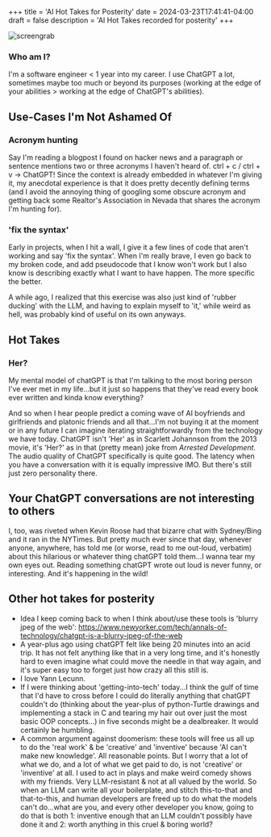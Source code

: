 +++
title = 'AI Hot Takes for Posterity'
date = 2024-03-23T17:41:41-04:00
draft = false
description = 'AI Hot Takes recorded for posterity' 
+++

![screengrab](/img/chatGPTscreenshot.png)

### Who am I?

I'm a software engineer < 1 year into my career. I use ChatGPT a lot, sometimes maybe too much or beyond its purposes (working at the edge of your abilities > working at the edge of ChatGPT's abilities).  

## Use-Cases I'm Not Ashamed Of

### Acronym hunting

Say I'm reading a blogpost I found on hacker news and a paragraph or sentence mentions two or three acronyms I haven't heard of. ctrl + c / ctrl + v -> ChatGPT! Since the context is already embedded in whatever I'm giving it, my anecdotal experience is that it does pretty decently defining terms (and I avoid the annoying thing of googling some obscure acronym and getting back some Realtor's Association in Nevada that shares the acronym I'm hunting for).

### 'fix the syntax'

Early in projects, when I hit a wall, I give it a few lines of code that aren't working and say 'fix the syntax'. When I'm really brave, I even go back to my broken code, and add pseudocode that I know won't work but I also know is describing exactly what I want to have happen. The more specific the better.

A while ago, I realized that this exercise was also just kind of 'rubber ducking' with the LLM, and having to explain myself to 'it,' while weird as hell, was probably kind of useful on its own anyways.

## Hot Takes

### Her?

My mental model of chatGPT is that I'm talking to the most boring person I've ever met in my life...but it just so happens that they've read every book ever written and kinda know everything?

And so when I hear people predict a coming wave of AI boyfriends and girlfriends and platonic friends and all that...I'm not buying it at the moment or in any future I can imagine iterating straightforwardly from the technology we have today. ChatGPT isn't 'Her' as in Scarlett Johannson from the 2013 movie, it's 'Her?' as in that (pretty mean) joke from *Arrested Development*. The audio quality of ChatGPT specifically is quite good. The latency when you have a conversation with it is equally impressive IMO. But there's still just zero personality there.

## Your ChatGPT conversations are not interesting to others

I, too, was riveted when Kevin Roose had that bizarre chat with Sydney/Bing and it ran in the NYTimes. But pretty much ever since that day, whenever anyone, anywhere, has told me (or worse, read to me out-loud, verbatim) about this hilarious or whatever thing chatGPT told them...I wanna tear my own eyes out. Reading something chatGPT wrote out loud is never funny, or interesting. And it's happening in the wild!

## Other hot takes for posterity
- Idea I keep coming back to when I think about/use these tools is 'blurry jpeg of the web': https://www.newyorker.com/tech/annals-of-technology/chatgpt-is-a-blurry-jpeg-of-the-web
- A year-plus ago using chatGPT felt like being 20 minutes into an acid trip. It has not felt anything like that in a very long time, and it's honestly hard to even imagine what could move the needle in that way again, and it's super easy too to forget just how crazy all this still is.
- I love Yann Lecunn.
- If I were thinking about 'getting-into-tech' today...I think the gulf of time that I'd have to cross before I could do literally anything that chatGPT couldn't do (thinking about the year-plus of python-Turtle drawings and implementing a stack in C and tearing my hair out over just the most basic OOP concepts...) in five seconds might be a dealbreaker. It would certainly be humbling.
- A common argument against doomerism: these tools will free us all up to do the 'real work' & be 'creative' and 'inventive' because 'AI can't make new knowledge'. All reasonable points. But I worry that a lot of what we do, and a lot of what we get paid to do, is not 'creative' or 'inventive' at all. I used to act in plays and make weird comedy shows with my friends. Very LLM-resistant & not at all valued by the world. So when an LLM can write all your boilerplate, and stitch this-to-that and that-to-this, and human developers are freed up to do what the models can't do...what are you, and every other developer you know, going to do that is both 1: inventive enough that an LLM couldn't possibly have done it and 2: worth anything in this cruel & boring world? 